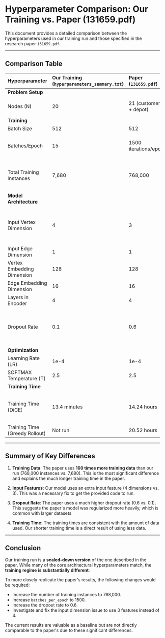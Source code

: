 # Hyperparameter Comparison: Our Training vs. Paper (131659.pdf)

This document provides a detailed comparison between the hyperparameters used in our training run and those specified in the research paper `131659.pdf`.

---

## Comparison Table

| Hyperparameter | Our Training (`hyperparameters_summary.txt`) | Paper (`131659.pdf`) | Match? | Notes |
|:---|:---|:---|:---:|:---|
| **Problem Setup** | | | | |
| Nodes (N) | 20 | 21 (customers + depot) | ✅ | Same. The paper is more explicit. |
| **Training** | | | | |
| Batch Size | 512 | 512 | ✅ | |
| Batches/Epoch | 15 | 1500 iterations/epoch | ⚠️ | **Major Discrepancy**. Our training is much shorter. |
| Total Training Instances | 7,680 | 768,000 | ⚠️ | **Major Discrepancy**. The paper uses 100x more data. |
| **Model Architecture** | | | | |
| Input Vertex Dimension | 4 | 3 | ⚠️ | **Major Discrepancy**. Our model has an extra feature due to a code fix. |
| Input Edge Dimension | 1 | 1 | ✅ | |
| Vertex Embedding Dimension | 128 | 128 | ✅ | |
| Edge Embedding Dimension | 16 | 16 | ✅ | |
| Layers in Encoder | 4 | 4 | ✅ | |
| Dropout Rate | 0.1 | 0.6 | ⚠️ | **Major Discrepancy**. Our model has much less regularization. |
| **Optimization** | | | | |
| Learning Rate (LR) | 1e-4 | 1e-4 | ✅ | |
| SOFTMAX Temperature (T) | 2.5 | 2.5 | ✅ | |
| **Training Time** | | | | |
| Training Time (DiCE) | 13.4 minutes | 14.24 hours | ⚠️ | Consistent with the discrepancy in training data size. |
| Training Time (Greedy Rollout) | Not run | 20.52 hours | N/A | |

---

## Summary of Key Differences

1.  **Training Data**: The paper uses **100 times more training data** than our run (768,000 instances vs. 7,680). This is the most significant difference and explains the much longer training time in the paper.

2.  **Input Features**: Our model uses an extra input feature (4 dimensions vs. 3). This was a necessary fix to get the provided code to run.

3.  **Dropout Rate**: The paper uses a much higher dropout rate (0.6 vs. 0.1). This suggests the paper's model was regularized more heavily, which is common with larger datasets.

4.  **Training Time**: The training times are consistent with the amount of data used. Our shorter training time is a direct result of using less data.

---

## Conclusion

Our training run is a **scaled-down version** of the one described in the paper. While many of the core architectural hyperparameters match, the **training regime is substantially different**.

To more closely replicate the paper's results, the following changes would be required:
*   Increase the number of training instances to 768,000.
*   Increase `batches_per_epoch` to 1500.
*   Increase the dropout rate to 0.6.
*   Investigate and fix the input dimension issue to use 3 features instead of 4.

The current results are valuable as a baseline but are not directly comparable to the paper's due to these significant differences.
